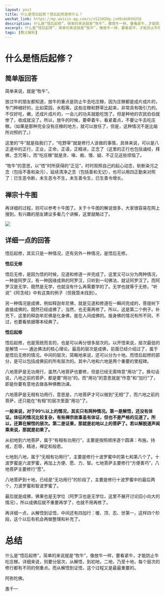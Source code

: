 ```yaml
---
layout: post
title: 什么是悟后起修？悟后起修是修什么？
wechat_link: https://mp.weixin.qq.com/s/sS22HIHg-jsH9sbU6YH25Q
description: 什么是“悟后起修”，简单的来说就是“牧牛”，像放牛一样，要看紧牛，才能防止牛吃庄稼。详细来说，则要分层次，从解悟，到初地，二地，乃至十地，每个层次的修行都有不同的侧重点。而从解悟到证悟，这个过程又是最最重要的。
excerpt: 什么是“悟后起修”，简单的来说就是“牧牛”，像放牛一样，要看紧牛，才能防止牛吃庄稼。详细来说，则要分层次，从解悟，到初地，二地，乃至十地，每个层次的修行都有不同的侧重点。而从解悟到证悟，这个过程又是最最重要的。
tags: [教义解析]
---
```


# 什么是悟后起修？

## 简单版回答

简单来说，就是“牧牛”。

放过牛的朋友都知道，放牛的重点是防止牛去吃庄稼，因为庄稼都是成片成片的，专门种植好的，比如菜园，水稻等。这些庄稼和野草比起来，非常具有吸引力的。不仅好吃，嫩，还成片成片的，一会儿的功夫就能吃饱了。但是种地的农民伯伯就惨了，收成就没了。所以，放牛的时候，要牵着牛，看紧着点，不要让牛去吃庄稼。（如果是那种完全没有庄稼的地方，就可以放任了，但是，这种情况不是比喻所对照的了。）

这里的“牛”就是指我们了，“吃野草”就是修行人该做的事情，具体来说，可以是八正道中的正行，正业，正命，正语，正精进，正念了（这里的正行也包括诵经，拜佛，念咒等）。而“吃庄稼”就是贪、嗔、痴、慢、疑、不正见这些烦恼了。

“牧牛”的意思，以“悟”时所获得的“正见”，时时观照自己的起心动念，斩断染污之念（包括不善和染污），延续清净之念（包括善和无记），也可以用四正勤来对照了：已生恶令断，未生恶令不生，未生善令生，已生善令增长。

## 禅宗十牛图

再详细的过程，则可以参考十牛图了。关于十牛图的解说很多，大家很容易在网上搜到，有兴趣的朋友建议多看几个讲解，这里就略过了。

![](../images/2024-12-13-21-15-13.png)


## 详细一点的回答

悟后起修，其实只是一种情况，还有另外一种情况，是悟后无修。

**悟后无修**

悟后无修，是因为悟的时候，见道和修道一并完成了。这里又可以分为两种情况，一种是阿罗汉，有一种因缘成熟的阿罗汉，只听到一句佛法，就证阿罗汉了。而阿罗汉是无学，既然是无学，也就没有什么再需要学的了。无学也就等于无修。“听说”《阿含经》中有这类的例子（但我暂未找到）。

另一种情况是成佛，例如释迦牟尼佛，就是见道和修道在一瞬间完成的，菩提树下直接成佛的，既然已经成佛了，当然，也无需再修了。所以，这是第二个例子。补充下，这里的释迦牟尼佛是化身佛，是在人间成佛的。报身佛的情况有所不同，不过，也要看依据哪本经典了。

**悟后起修**

悟后起修，也是笼统而言的，也是可以再分很多层次的。以开悟来说，层次最低的是解悟 —— 通达佛法的核心理论。最高的层次是成佛，前面已经介绍过了，属于是悟后无修的情况。中间的层次，简略地来说，还可以分为十地。而悟后起修的部分，是可以包括成佛前的所有层次的。其中八地和六地是两个重要的里程碑。

八地菩萨是无功用行，虽然八地菩萨也要修，但是已经无需特意“用功”了。换句话说，八地之前的菩萨，都是要“用功”的。而“用功”的意思就是“作意”和“加行”了，即是你要有意地去做各种佛教功课。

六地菩萨是无相有功用行，意思是，六地菩萨才可以做到“无相”了，而六地之前的菩萨，还只能在“有相”的层次里面“用功”了。

**一般来说，对于99%以上的情况，其实只有两种情况。第一是解悟，还没有体证。体征的情况比较复杂，有些禅宗故事虽有体证，但也不是严格的见道了。所以，还算在解悟的层次。第二是证果，那就是初地以上的菩萨了。若以解脱道声闻乘来说，那就是初果了。**

从初地到六地菩萨，属于“有相有功用行”，主要是按照顺序逐个圆满：布施，持戒，忍辱，精进，禅定和般若。

七地到八地，属于“无相有功用行”，主要是修行十波罗蜜中的第七和第八个了。十波罗蜜是六波罗蜜，再加上方便、愿、力、智。七地菩萨主要修行“方便善巧”，八地菩萨主要修行“愿”。

八地菩萨到十地，已经是“无功用行”的阶段了，主要是修行十波罗蜜中的最后两个，力波罗蜜和智波罗蜜了。

最后就是成佛，佛果也是无学位（阿罗汉也是无学位，这里不展开讨论回小向大的情况），所以成佛后就不重要再学了，也就不用再修了。

再详细一点，从解悟到证悟，中间还有四加行：暖、顶、忍、世第一，这样四个阶段，这个以后有机会再做整理和补充了。

# 总结

什么是“悟后起修”，简单的来说就是“牧牛”，像放牛一样，要看紧牛，才能防止牛吃庄稼。详细来说，则要分层次，从解悟，到初地，二地，乃至十地，每个层次的修行都有不同的侧重点。而从解悟到证悟，这个过程又是最最重要的。

阿弥陀佛。

愚千一

